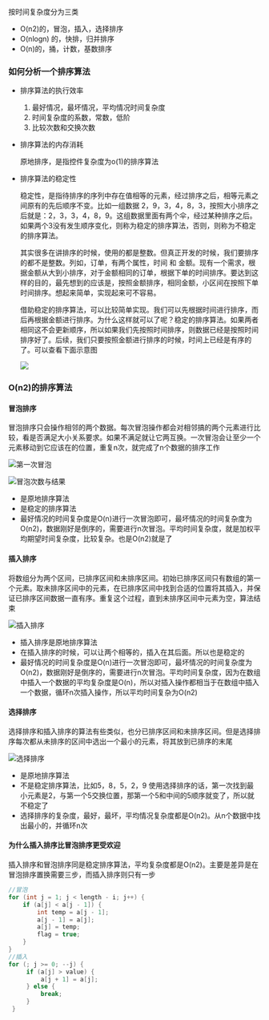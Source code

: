 按时间复杂度分为三类

* O(n2)的，冒泡，插入，选择排序
* O(nlogn) 的，快排，归并排序
* O(n)的，捅，计数，基数排序

### 如何分析一个排序算法

* 排序算法的执行效率

  1. 最好情况，最坏情况，平均情况时间复杂度
  2. 时间复杂度的系数，常数，低阶
  3. 比较次数和交换次数

* 排序算法的内存消耗

  原地排序，是指控件复杂度为o(1)的排序算法

* 排序算法的稳定性

  稳定性，是指待排序的序列中存在值相等的元素，经过排序之后，相等元素之间原有的先后顺序不变。比如一组数据 2，9，3，4，8，3，按照大小排序之后就是：2，3，3，4，8，9。这组数据里面有两个伞，经过某种排序之后。如果两个3没有发生顺序变化，则称为稳定的排序算法，否则，则称为不稳定的排序算法。

  其实很多在讲排序的时候，使用的都是整数。但真正开发的时候，我们要排序的都不是整数。列如，订单，有两个属性，时间 和 金额。现有一个需求，根据金额从大到小排序，对于金额相同的订单，根据下单的时间排序。要达到这样的目的，最先想到的应该是，按照金额排序，相同金额，小区间在按照下单时间排序。想起来简单，实现起来可不容易。

  借助稳定的排序算法，可以比较简单实现。我们可以先根据时间进行排序，而后再根据金额进行排序。为什么这样就可以了呢？稳定的排序算法。如果两者相同这不会更新顺序，所以如果我们先按照时间排序，则数据已经是按照时间排序好了。后续，我们只要按照金额进行排序的时候，时间上已经是有序的了。可以查看下面示意图

  ![](https://static001.geekbang.org/resource/image/13/59/1381c1f3f7819ae61ab17455ed7f0b59.jpg)

### O(n2)的排序算法

#### 冒泡排序

冒泡排序只会操作相邻的两个数据。每次冒泡操作都会对相邻搞的两个元素进行比较，看是否满足大小关系要求。如果不满足就让它两互换。一次冒泡会让至少一个元素移动到它应该在的位置，重复n次，就完成了n个数据的排序工作

![第一次冒泡](https://static001.geekbang.org/resource/image/40/e9/4038f64f47975ab9f519e4f739e464e9.jpg)

![冒泡次数与结果](https://static001.geekbang.org/resource/image/92/09/9246f12cca22e5d872cbfce302ef4d09.jpg)

* 是原地排序算法
* 是稳定的排序算法
* 最好情况的时间复杂度是O(n)进行一次冒泡即可，最坏情况的时间复杂度为O(n2)，数据刚好是倒序的，需要进行n次冒泡。平均时间复杂度，就是加权平均期望时间复杂度，比较复杂。也是O(n2)就是了

#### 插入排序

将数组分为两个区间，已排序区间和未排序区间。初始已排序区间只有数组的第一个元素。取未排序区间中的元素，在已排序区间中找到合适的位置将其插入，并保证已排序区间数据一直有序。重复这个过程，直到未排序区间中元素为空，算法结束

![插入排序](https://static001.geekbang.org/resource/image/fd/01/fd6582d5e5927173ee35d7cc74d9c401.jpg)

* 插入排序是原地排序算法
* 在插入排序的时候，可以让两个相等的，插入在其后面。所以也是稳定的
* 最好情况的时间复杂度是O(n)进行一次冒泡即可，最坏情况的时间复杂度为O(n2)，数据刚好是倒序的，需要进行n次冒泡。平均时间复杂度，因为在数组中插入一个数据的平均复杂度是O(n)，所以对插入操作都相当于在数组中插入一个数据，循环n次插入操作，所以平均时间复杂为O(n2)

#### 选择排序

选择排序和插入排序的算法有些类似，也分已排序区间和未排序区间。但是选择排序每次都从未排序的区间中选出一个最小的元素，将其放到已排序的末尾

![选择排序](https://static001.geekbang.org/resource/image/32/1d/32371475a0b08f0db9861d102474181d.jpg)

* 是原地排序算法
* 不是稳定排序算法，比如5，8，5，2，9 使用选择排序的话，第一次找到最小元素是2，与第一个5交换位置，那第一个5和中间的5顺序就变了，所以就不稳定了
* 选择排序的复杂度，最好，最坏，平均情况复杂度都是O(n2)。从n个数据中找出最小的，并循环n次

#### 为什么插入排序比冒泡排序更受欢迎

插入排序和冒泡排序同是稳定排序算法，平均复杂度都是O(n2)。主要是差异是在冒泡排序置换需要三步，而插入排序则只有一步

```java
//冒泡
for (int j = 1; j < length - i; j++) {
    if (a[j] < a[j - 1]) {
        int temp = a[j - 1];
        a[j - 1] = a[j];
        a[j] = temp;
        flag = true;
    }
}
//插入 
for (; j >= 0; --j) {
     if (a[j] > value) {
         a[j + 1] = a[j];
     } else {
         break;
     }
 }
```

